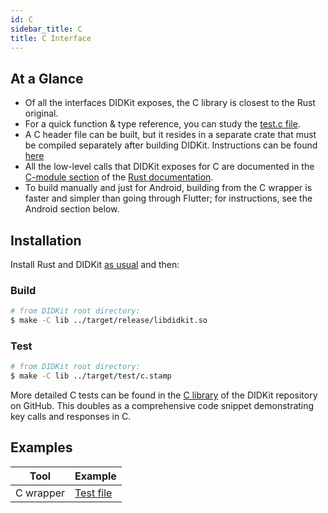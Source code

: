 ```yaml
---
id: C
sidebar_title: C
title: C Interface
---
```


## At a Glance

- Of all the interfaces DIDKit exposes, the C library is closest to the Rust original.  
- For a quick function & type reference, you can study the [test.c file](https://github.com/spruceid/didkit/lib/c/test.c). 
- A C header file can be built, but it resides in a separate crate that must be compiled separately after building DIDKit. Instructions can be found [here](https://github.com/spruceid/didkit/lib/cbindings/README.md)
- All the low-level calls that DIDKit exposes for C are documented in the [C-module section](https://rust.didkit.dev/didkit/c/index.html) of the [Rust documentation](https://rust.didkit.dev/didkit). 
- To build manually and just for Android, building from the C wrapper is faster and simpler than going through Flutter; for instructions, see the Android section below.


## Installation

Install Rust and DIDKit [as usual](/docs/didkit/install/#manual) and then: 

### Build

```sh
# from DIDKit root directory:
$ make -C lib ../target/release/libdidkit.so
```

### Test

```sh
# from DIDKit root directory:
$ make -C lib ../target/test/c.stamp
```

More detailed C tests can be found in the [C
library](https://github.com/spruceid/didkit/blob/main/lib/c/test.c) of the
DIDKit repository on GitHub. This doubles as a comprehensive code snippet
demonstrating key calls and responses in C.

## Examples

|Tool|Example|
|---|---|
|C wrapper|[Test file](https://github.com/spruceid/didkit/blob/main/lib/c/test.c)|
